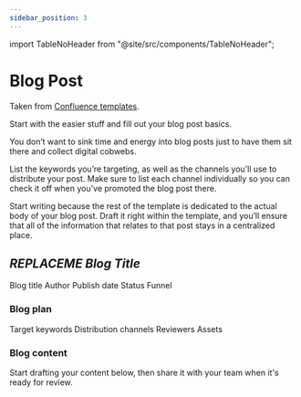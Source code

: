 ```yaml
---
sidebar_position: 3
---
```


import TableNoHeader from "@site/src/components/TableNoHeader";

# Blog Post

Taken from [Confluence templates](https://www.atlassian.com/software/confluence/templates/marketing-blog-post).

Start with the easier stuff and fill out your blog post basics.

You don’t want to sink time and energy into blog posts just to have them sit there and collect digital cobwebs.

List the keywords you’re targeting, as well as the channels you’ll use to distribute your post. Make sure to list each channel individually so you can check it off when you’ve promoted the blog post there.

Start writing because the rest of the template is dedicated to the actual body of your blog post. Draft it right within the template, and you’ll ensure that all of the information that relates to that post stays in a centralized place.

## _REPLACEME Blog Title_

<TableNoHeader>
    <tr>
        <td>Blog title</td>
        <td></td>
    </tr>
    <tr>
        <td>Author</td>
        <td></td>
    </tr>
    <tr>
        <td>Publish date</td>
        <td></td>
    </tr>
    <tr>
        <td>Status</td>
        <td></td>
    </tr>
    <tr>
        <td>Funnel</td>
        <td></td>
    </tr>
</TableNoHeader>

### Blog plan

<TableNoHeader>
    <tr>
        <td>Target keywords</td>
        <td></td>
    </tr>
    <tr>
        <td>Distribution channels</td>
        <td></td>
    </tr>
    <tr>
        <td>Reviewers</td>
        <td></td>
    </tr>
    <tr>
        <td>Assets</td>
        <td></td>
    </tr>
</TableNoHeader>

### Blog content

<p style={{color: "grey", fontStyle: "italic"}}>Start drafting your content below, then share it with your team when it's ready for review.</p>
